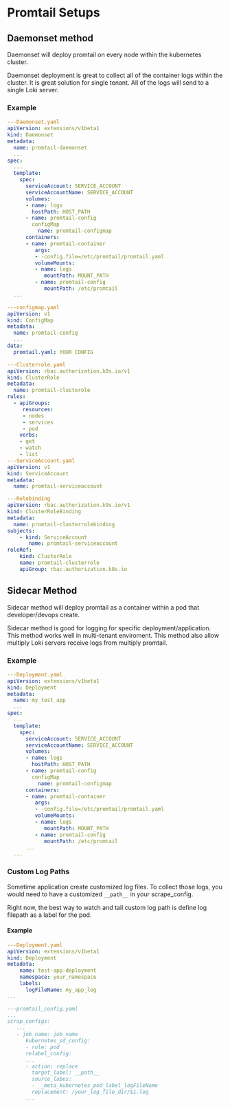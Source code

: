 # Promtail Setups

## Daemonset method

Daemonset will deploy promtail on every node within the kubernetes cluster.

Daemonset deployment is great to collect all of the container logs within the
cluster. It is great solution for single tenant.  All of the logs will send to a
single Loki server.

### Example
```yaml
---Daemonset.yaml
apiVersion: extensions/v1beta1
kind: Daemonset
metadata:
  name: promtail-daemonset
  ...
spec:
  ...
  template:
    spec:
      serviceAccount: SERVICE_ACCOUNT
      serviceAccountName: SERVICE_ACCOUNT
      volumes:
      - name: logs
        hostPath: HOST_PATH
      - name: promtail-config
        configMap
          name: promtail-configmap
      containers:
      - name: promtail-container
         args:
         - -config.file=/etc/promtail/promtail.yaml
         volumeMounts:
         - name: logs
            mountPath: MOUNT_PATH
         - name: promtail-config
            mountPath: /etc/promtail
  ...

---configmap.yaml
apiVersion: v1
kind: ConfigMap
metadata:
  name: promtail-config
  ...
data:
  promtail.yaml: YOUR CONFIG

---Clusterrole.yaml
apiVersion: rbac.authorization.k8s.io/v1
kind: ClusterRole
metadata:
  name: promtail-clusterole
rules:
  - apiGroups:
     resources:
     - nodes
     - services
     - pod
    verbs:
    - get
    - watch
    - list
---ServiceAccount.yaml
apiVersion: v1
kind: ServiceAccount
metadata:
  name: promtail-serviceaccount

---Rolebinding
apiVersion: rbac.authorization.k9s.io/v1
kind: ClusterRoleBinding
metadata:
  name: promtail-clusterrolebinding
subjects:
    - kind: ServiceAccount
       name: promtail-serviceaccount
roleRef:
    kind: ClusterRole
    name: promtail-clusterrole
    apiGroup: rbac.authorization.k8s.io
```

## Sidecar Method

Sidecar method will deploy promtail as a container within a pod that
developer/devops create.

Sidecar method is good for logging for specific deployment/application. This
method works well in multi-tenant enviroment.  This method also allow multiply
Loki servers receive logs from multiply promtail. 

### Example
```yaml
---Deployment.yaml
apiVersion: extensions/v1beta1
kind: Deployment
metadata:
  name: my_test_app
  ...
spec: 
  ...
  template:
    spec:
      serviceAccount: SERVICE_ACCOUNT
      serviceAccountName: SERVICE_ACCOUNT
      volumes:
      - name: logs
        hostPath: HOST_PATH
      - name: promtail-config
        configMap
          name: promtail-configmap
      containers:
      - name: promtail-container
         args:
         - -config.file=/etc/promtail/promtail.yaml
         volumeMounts:
         - name: logs
            mountPath: MOUNT_PATH
         - name: promtail-config
            mountPath: /etc/promtail
      ...
  ...

```

### Custom Log Paths

Sometime application create customized log files.  To collect those logs, you
would need to have a customized `__path__` in your scrape_config.

Right now, the best way to watch and tail custom log path is define log filepath
as a label for the pod.

#### Example
```yaml
---Deployment.yaml
apiVersion: extensions/v1beta1
kind: Deployment
metadata:
    name: test-app-deployment
    namespace: your_namespace
    labels:
      logFileName: my_app_log
...

---promtail_config.yaml
...
scrap_configs:
   ...
   - job_name: job_name
      kubernetes_sd_config:
      - role: pod
      relabel_config:
      ...
      - action: replace
        target_label: __path__
        source_labes:
        - __meta_kubernetes_pod_label_logFileName
        replacement: /your_log_file_dir/$1.log
      ...
```

